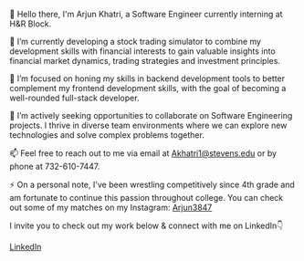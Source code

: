 👋 Hello there, I'm Arjun Khatri, a Software Engineer currently interning at H&R Block.

🔭 I’m currently developing a stock trading simulator to combine my development skills with financial interests to gain valuable insights into financial market dynamics, trading strategies and investment principles. 

🌱 I’m focused on honing my skills in backend development tools to better complement my frontend development skills, with the goal of becoming a well-rounded full-stack developer.

👯 I’m actively seeking opportunities to collaborate on Software Engineering projects. I thrive in diverse team environments where we can explore new technologies and solve complex problems together.

📫 Feel free to reach out to me via email at Akhatri1@stevens.edu or by phone at 732-610-7447.

⚡ On a personal note, I've been wrestling competitively since 4th grade and am fortunate to continue this passion throughout college. You can check out some of my matches on my Instagram: [Arjun3847](https://www.instagram.com/arjun3847)

I invite you to check out my work below & connect with me on LinkedIn👇

 [LinkedIn](https://www.linkedin.com/in/arjun-khatri-a25959187/)
